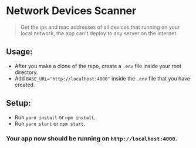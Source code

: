 # Network Devices Scanner

> Get the ips and mac addresses of all devices that running on your local network, the app can't deploy to any server on the internet.


## Usage:

- After you make a clone of the repo, create a `.env` file inside your root directory.
- Add `BASE_URL="http://localhost:4000"` inside the `.env` file that you have created.


## Setup:

- Run `yarn install` or `npm install`.
- Run `yarn start` or `npm start`.

### Your app now should be running on `http://localhost:4000`.
